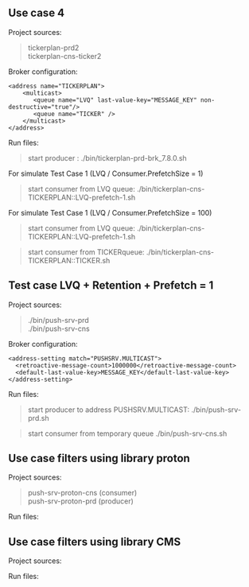 ## Use case 4 

Project sources:
>tickerplan-prd2  
>tickerplan-cns-ticker2 

Broker configuration:
```
<address name="TICKERPLAN">
    <multicast>
       <queue name="LVQ" last-value-key="MESSAGE_KEY" non-destructive="true"/>
       <queue name="TICKER" />
    </multicast>
</address>
```
Run files:
>start producer :
>./bin/tickerplan-prd-brk_7.8.0.sh 

For simulate Test Case 1 (LVQ / Consumer.PrefetchSize = 1)

>start consumer from LVQ queue:
>./bin/tickerplan-cns-TICKERPLAN::LVQ-prefetch-1.sh

For simulate Test Case 1 (LVQ / Consumer.PrefetchSize = 100)
>start consumer from LVQ queue:
>./bin/tickerplan-cns-TICKERPLAN::LVQ-prefetch-1.sh

>start consumer from TICKERqueue:
>./bin/tickerplan-cns-TICKERPLAN::TICKER.sh

##  Test case  LVQ + Retention + Prefetch = 1

Project sources:
>./bin/push-srv-prd  
>./bin/push-srv-cns  

Broker configuration:
```
<address-setting match="PUSHSRV.MULTICAST">
  <retroactive-message-count>1000000</retroactive-message-count>
  <default-last-value-key>MESSAGE_KEY</default-last-value-key>
</address-setting>
```

Run files:
>start producer to address  PUSHSRV.MULTICAST:
>./bin/push-srv-prd.sh 

>start consumer from temporary queue 
>./bin/push-srv-cns.sh


## Use case filters using library proton

Project sources:
>push-srv-proton-cns (consumer)  
push-srv-proton-prd (producer)  

Run files:
>

## Use case filters using library CMS
Project sources:
>

Run files:
>
